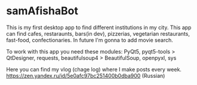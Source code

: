 # samAfishaBot

This is my first desktop app to find different institutions in my city. This app can find cafes, restaraunts, bars(in dev), pizzerias, vegetarian restaurants, fast-food, confectionaries. In future I'm gonna to add movie search.


To work with this app you need these modules:
PyQt5,
pyqt5-tools > QtDesigner,
requests,
beautifulsoup4 > BeautifulSoup,
openpyxl,
sys

Here you can find my vlog (chage log) where I make posts every week. https://zen.yandex.ru/id/5e0afc97bc251400b0dba900 (Russian)
